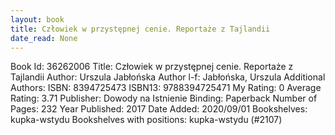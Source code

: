```yaml
---
layout: book
title: Człowiek w przystępnej cenie. Reportaże z Tajlandii
date_read: None
---
```


Book Id: 36262006
Title: Człowiek w przystępnej cenie. Reportaże z Tajlandii
Author: Urszula Jabłońska
Author l-f: Jabłońska, Urszula
Additional Authors: 
ISBN: 8394725473
ISBN13: 9788394725471
My Rating: 0
Average Rating: 3.71
Publisher: Dowody na Istnienie
Binding: Paperback
Number of Pages: 232
Year Published: 2017
Date Added: 2020/09/01
Bookshelves: kupka-wstydu
Bookshelves with positions: kupka-wstydu (#2107)

